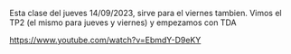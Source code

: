 Esta clase del jueves 14/09/2023, sirve para el viernes tambien. Vimos el TP2 (el mismo para jueves y viernes) y empezamos con TDA

https://www.youtube.com/watch?v=EbmdY-D9eKY